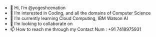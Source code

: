 - 👋 Hi, I’m @yogeshcenation
- 👀 I’m interested in Coding, and all the domains of Computer Science
- 🌱 I’m currently learning Cloud Computing, IBM Watson AI
- 💞️ I’m looking to collaborate on 
- 📫 How to reach me through my Contact Num : +91 7418975931

<!---
yogeshcenation/yogeshcenation is a ✨ special ✨ repository because its `README.md` (this file) appears on your GitHub profile.
You can click the Preview link to take a look at your changes.
--->
